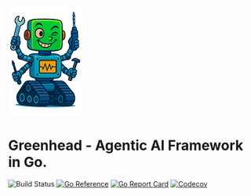 <!--

Hello curious person!  This is the gussied-up GitHub-centric version of the
README.md file.

It is auto-generated.  See the top-level justfile for details.

-->

![provisional greenhead mascot](/assets/src/webui/greenhead-150x225.png)

# Greenhead - Agentic AI Framework in Go.


![Build Status][build_badge]
[![Go Reference][ref_badge]][ref_link]
[![Go Report Card][report_badge]][report_link]
[![Codecov][codecov_badge]][codecov_link]

[build_badge]: https://img.shields.io/github/actions/workflow/status/biztos/greenhead/test.yml
[ref_badge]: https://pkg.go.dev/badge/github.com/spf13/cobra.svg
[ref_link]: https://pkg.go.dev/github.com/spf13/cobra
[report_badge]: https://goreportcard.com/badge/github.com/biztos/greenhead
[report_link]: https://goreportcard.com/report/github.com/biztos/greenhead
[codecov_badge]: https://img.shields.io/codecov/c/github/biztos/greenhead?token=B2IUXP37PV
[codecov_link]: https://app.codecov.io/gh/biztos/greenhead

<!-- NOTE: the codecov service is hosed as of this writing, but we have hope!

This is arguably the nicer badge, but it's 503-ing, whereas the shields.io
badge at least gives us an image:


https://codecov.io/gh/biztos/greenhead/graph/badge.svg?token=B2IUXP37PV

-->
